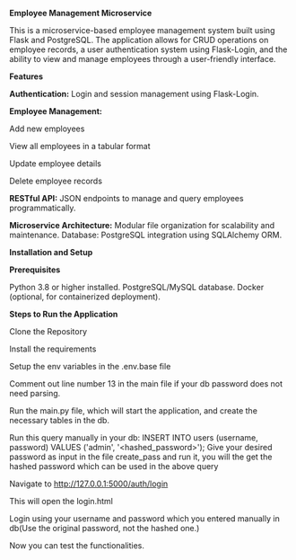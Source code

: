 **Employee Management Microservice**

This is a microservice-based employee management system built using Flask and PostgreSQL. The application allows for CRUD operations on employee records, a user authentication system using Flask-Login, and the ability to view and manage employees through a user-friendly interface.

**Features**

**Authentication:** Login and session management using Flask-Login.

**Employee Management:**

Add new employees

View all employees in a tabular format

Update employee details

Delete employee records

**RESTful API:** JSON endpoints to manage and query employees programmatically.

**Microservice Architecture:**
Modular file organization for scalability and maintenance.
Database: PostgreSQL integration using SQLAlchemy ORM.

**Installation and Setup**

**Prerequisites**

Python 3.8 or higher installed.
PostgreSQL/MySQL database.
Docker (optional, for containerized deployment).

**Steps to Run the Application**

Clone the Repository

Install the requirements

Setup the env variables in the .env.base file

Comment out line number 13 in the main file if your db password does not need parsing.

Run the main.py file, which will start the application, and create the necessary tables in the db.

Run this query manually in your db: INSERT INTO users (username, password) VALUES ('admin', '<hashed_password>');
Give your desired password as input in the  file create_pass and run it, you will the get the hashed password which can be used in the above query

Navigate to http://127.0.0.1:5000/auth/login

This will open the login.html

Login using your username and password which you entered manually in db(Use the original password, not the hashed one.)

Now you can test the functionalities.





